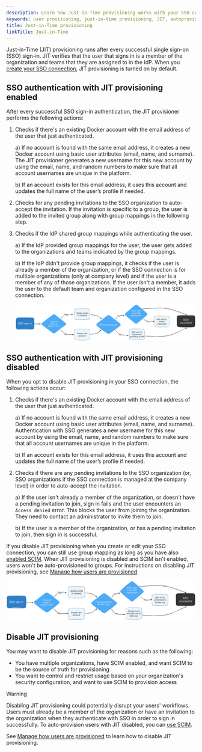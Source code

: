 ```yaml
---
description: Learn how Just-in-Time provisioning works with your SSO connection.
keywords: user provisioning, just-in-time provisioning, JIT, autoprovision, Docker Hub, Docker Admin, admin, security
title: Just-in-Time provisioning
linkTitle: Just-in-Time
---
```


Just-in-Time (JIT) provisioning runs after every successful single sign-on (SSO) sign-in. JIT verifies that the user that signs in is a member of the organization and teams that they are assigned to in the IdP. When you [create your SSO connection](../single-sign-on/index.md), JIT provisioning is turned on by default.

## SSO authentication with JIT provisioning enabled

After every successful SSO sign-in authentication, the JIT provisioner performs the following actions:

1. Checks if there's an existing Docker account with the email address of the user that just authenticated.

   a) If no account is found with the same email address, it creates a new Docker account using basic user attributes (email, name, and surname). The JIT provisioner generates a new username for this new account by using the email, name, and random numbers to make sure that all account usernames are unique in the platform.

   b) If an account exists for this email address, it uses this account and updates the full name of the user’s profile if needed.

2. Checks for any pending invitations to the SSO organization to auto-accept the invitation. If the invitation is specific to a group, the user is added to the invited group along with group mappings in the following step.

3. Checks if the IdP shared group mappings while authenticating the user.

   a) If the IdP provided group mappings for the user, the user gets added to the organizations and teams indicated by the group mappings.

   b) If the IdP didn't provide group mappings, it checks if the user is already a member of the organization, or if the SSO connection is for multiple organizations (only at company level) and if the user is a member of any of those organizations. If the user isn't a member, it adds the user to the default team and organization configured in the SSO connection.

   ![JIT provisioning enabled](../../images/jit-enabled-flow.svg)

## SSO authentication with JIT provisioning disabled

When you opt to disable JIT provisioning in your SSO connection, the following actions occur:

1. Checks if there's an existing Docker account with the email address of the user that just authenticated.

   a) If no account is found with the same email address, it creates a new Docker account using basic user attributes (email, name, and surname). Authentication with SSO generates a new username for this new account by using the email, name, and random numbers to make sure that all account usernames are unique in the platform.

   b) If an account exists for this email address, it uses this account and updates the full name of the user’s profile if needed.

2. Checks if there are any pending invitations to the SSO organization (or, SSO organizations if the SSO connection is managed at the company level) in order to auto-accept the invitation.

   a) If the user isn't already a member of the organization, or doesn't have a pending invitation to join, sign in fails and the user encounters an `Access denied` error. This blocks the user from joining the organization. They need to contact an administrator to invite them to join.

   b) If the user is a member of the organization, or has a pending invitation to join, then sign in is successful.

If you disable JIT provisioning when you create or edit your SSO connection, you can still use group mapping as long as you have also [enabled SCIM](scim.md#enable-scim-in-docker). When JIT provisioning is disabled and SCIM isn't enabled, users won't be auto-provisioned to groups. For instructions on disabling JIT provisioning, see [Manage how users are provisioned](../single-sign-on/manage/index.md#manage-how-users-are-provisioned).

![JIT provisioning disabled](../../images/jit-disabled-flow.svg)

## Disable JIT provisioning

You may want to disable JIT provisioning for reasons such as the following:

- You have multiple organizations, have SCIM enabled, and want SCIM to be the source of truth for provisioning
- You want to control and restrict usage based on your organization's security configuration, and want to use SCIM to provision access

> [!WARNING]
>
> Disabling JIT provisioning could potentially disrupt your users' workflows. Users must already be a member of the organization or have an invitation to the organization when they authenticate with SSO in order to sign in successfully. To auto-provision users with JIT disabled, you can [use SCIM](scim.md).

See [Manage how users are provisioned](../single-sign-on/manage/index.md#manage-how-users-are-provisioned) to learn how to disable JIT provisioning.
